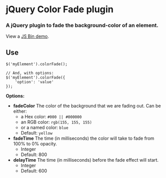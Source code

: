 # jQuery Color Fade plugin

### A jQuery plugin to fade the background-color of an element.

View a [JS Bin demo](http://jsbin.com/iqikev/2).

## Use

    $('myElement').colorFade();
    
    // And, with options:   
    $('myElement').colorFade({
        'option': 'value'
    });
    

__Options:__

* __fadeColor__ The color of the background that we are fading out. Can be either:
    * a Hex color: `#000 || #000000`
    * an RGB color: `rgb(155, 155, 155)`
    * or a named color: `blue`
    * Default: `yellow`
* __fadeTime__ The time (in milliseconds) the color will take to fade from 100% to 0% opacity.
    * Integer
    * Default: 800
* __delayTime__ The time (in milliseconds) before the fade effect will start.
    * Integer
    * Default: 600

